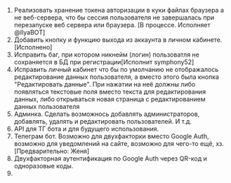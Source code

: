 1. Реализовать хранение токена авторизации в куки файлах браузера а не веб-сервера, что бы сессия пользователя не завершалась при перезапуске веб сервера или браузера. [В процессе. Исполняет @IlyaBOT]
2. Добавить кнопку и функцию выхода из аккаунта в личном кабинете. [Исполнено]
3. Исправить баг, при котором никнейм (логин) пользоватля не сохраняется в БД при регистрации[Исполнит symphony52]
4. Исправить личный кабинет что бы по умолчанию не отображалось редактирование данных пользователя, а вместо этого была кнопка "Редактировать данные". При нажатии на неё должны либо появляться текстовые поля вместо текста для редактирования данных, либо открываться новая страница с редактированием данных пользователя
5. Админка. Сделать возможнось добавлять администраторов, добавлять, удалять и редактировать пользователей. И т.д.
6. API для ТГ бота и для будущего использования.
7. Телеграм бот. Возможно для двухфакторки вместо Google Auth, возможно для уведомлений на сайте, возможно для чего-то ещё, хз. [Предварительно: Женя]
8. Двухфакторная аутентификация по Google Auth через QR-код и одноразовые коды.
9.  